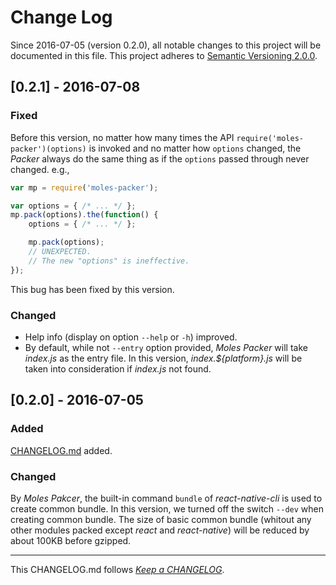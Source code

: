 #   Change Log

Since 2016-07-05 (version 0.2.0), all notable changes to this project will be documented in this file. This project adheres to [Semantic Versioning 2.0.0](http://semver.org/).

##  [0.2.1] - 2016-07-08

### Fixed

Before this version, no matter how many times the API ```require('moles-packer')(options)``` is invoked and no matter how ```options``` changed, the *Packer* always do the same thing as if the ```options``` passed through never changed. e.g.,
```javascript
var mp = require('moles-packer');

var options = { /* ... */ };
mp.pack(options).the(function() {
    options = { /* ... */ };

    mp.pack(options);
    // UNEXPECTED.
    // The new "options" is ineffective.
});
```
This bug has been fixed by this version.

### Changed
*   Help info (display on option ```--help``` or ```-h```) improved.
*   By default, while not ```--entry``` option provided, *Moles Packer* will take *index.js* as the entry file. In this version, *index.${platform}.js*  will be taken into consideration if *index.js* not found.

##  [0.2.0] - 2016-07-05

### Added
[CHANGELOG.md](./CHANGELOG.md) added.

### Changed
By *Moles Pakcer*, the built-in command ```bundle``` of *react-native-cli* is used to create common bundle. In this version, we turned off the switch ```--dev``` when creating common bundle. The size of basic common bundle (whitout any other modules packed except *react* and *react-native*) will be reduced by about 100KB before gzipped.

---
This CHANGELOG.md follows [*Keep a CHANGELOG*](http://keepachangelog.com/).
